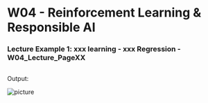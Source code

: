 # W04 - Reinforcement Learning & Responsible AI

### Lecture Example 1: xxx learning - xxx Regression - W04_Lecture_PageXX
```

```
Output:

![picture](./Images/w04_L01.png)


